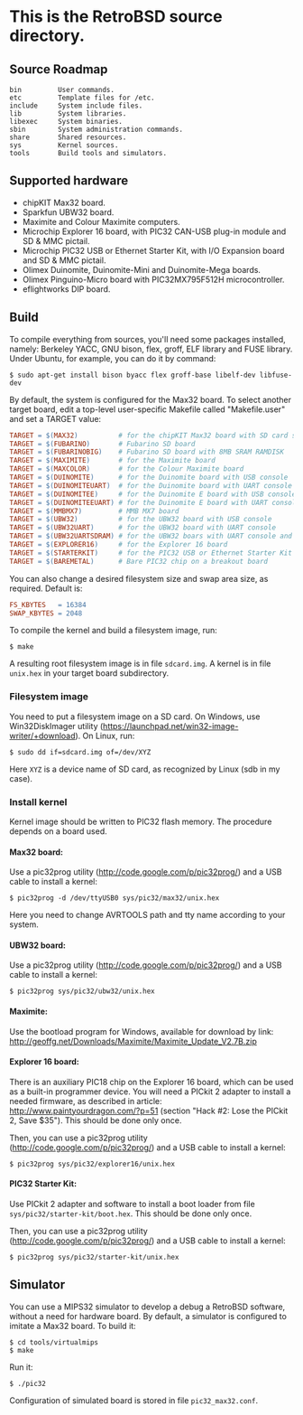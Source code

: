 # This is the RetroBSD source directory.

## Source Roadmap

    bin         User commands.
    etc         Template files for /etc.
    include     System include files.
    lib         System libraries.
    libexec     System binaries.
    sbin        System administration commands.
    share       Shared resources.
    sys         Kernel sources.
    tools       Build tools and simulators.


## Supported hardware

 * chipKIT Max32 board.
 * Sparkfun UBW32 board.
 * Maximite and Colour Maximite computers.
 * Microchip Explorer 16 board, with PIC32 CAN-USB plug-in module and SD & MMC pictail.
 * Microchip PIC32 USB or Ethernet Starter Kit, with I/O Expansion board and SD & MMC pictail.
 * Olimex Duinomite, Duinomite-Mini and Duinomite-Mega boards.
 * Olimex Pinguino-Micro board with PIC32MX795F512H microcontroller.
 * eflightworks DIP board.


## Build

To compile everything from sources, you'll need some packages installed, namely:
Berkeley YACC, GNU bison, flex, groff, ELF library and FUSE library.
Under Ubuntu, for example, you can do it by command:

```shell
$ sudo apt-get install bison byacc flex groff-base libelf-dev libfuse-dev
```

By default, the system is configured for the Max32 board.
To select another target board, edit a top-level user-specific Makefile called "Makefile.user"
and set a TARGET value:

```Makefile
TARGET = $(MAX32)          # for the chipKIT Max32 board with SD card shield (default)
TARGET = $(FUBARINO)       # Fubarino SD board
TARGET = $(FUBARINOBIG)    # Fubarino SD board with 8MB SRAM RAMDISK
TARGET = $(MAXIMITE)       # for the Maximite board
TARGET = $(MAXCOLOR)       # for the Colour Maximite board
TARGET = $(DUINOMITE)      # for the Duinomite board with USB console
TARGET = $(DUINOMITEUART)  # for the Duinomite board with UART console
TARGET = $(DUINOMITEE)     # for the Duinomite E board with USB console
TARGET = $(DUINOMITEEUART) # for the Duinomite E board with UART console
TARGET = $(MMBMX7)         # MMB MX7 board
TARGET = $(UBW32)          # for the UBW32 board with USB console
TARGET = $(UBW32UART)      # for the UBW32 board with UART console
TARGET = $(UBW32UARTSDRAM) # for the UBW32 boars with UART console and 8MB SRAM ramdisk
TARGET = $(EXPLORER16)     # for the Explorer 16 board
TARGET = $(STARTERKIT)     # for the PIC32 USB or Ethernet Starter Kit
TARGET = $(BAREMETAL)      # Bare PIC32 chip on a breakout board
```

You can also change a desired filesystem size and swap area size,
as required.  Default is:
```Makefile
FS_KBYTES   = 16384
SWAP_KBYTES = 2048
```
To compile the kernel and build a filesystem image, run:

```shell
$ make
```

A resulting root filesystem image is in file `sdcard.img`.
A kernel is in file `unix.hex` in your target board subdirectory.


### Filesystem image

You need to put a filesystem image on a SD card.  On Windows, use
Win32DiskImager utility (https://launchpad.net/win32-image-writer/+download).
On Linux, run:

```shell
$ sudo dd if=sdcard.img of=/dev/XYZ
```

Here `XYZ` is a device name of SD card, as recognized by Linux (sdb in my case).


### Install kernel

Kernel image should be written to PIC32 flash memory.  The procedure depends
on a board used.

#### Max32 board:
Use a pic32prog utility (http://code.google.com/p/pic32prog/)
and a USB cable to install a kernel:

```shell
$ pic32prog -d /dev/ttyUSB0 sys/pic32/max32/unix.hex
```

Here you need to change AVRTOOLS path and tty name according to your system.

#### UBW32 board:
Use a pic32prog utility (http://code.google.com/p/pic32prog/)
and a USB cable to install a kernel:

```shell
$ pic32prog sys/pic32/ubw32/unix.hex
```

#### Maximite:
Use the bootload program for Windows, available for download by link:
http://geoffg.net/Downloads/Maximite/Maximite_Update_V2.7B.zip

#### Explorer 16 board:
There is an auxiliary PIC18 chip on the Explorer 16 board, which can be
used as a built-in programmer device.  You will need a PICkit 2 adapter
to install a needed firmware, as described in article:
http://www.paintyourdragon.com/?p=51
(section "Hack #2: Lose the PICkit 2, Save $35").
This should be done only once.

Then, you can use a pic32prog utility (http://code.google.com/p/pic32prog/)
and a USB cable to install a kernel:

``` shell
$ pic32prog sys/pic32/explorer16/unix.hex
```

#### PIC32 Starter Kit:
Use PICkit 2 adapter and software to install a boot loader from
file `sys/pic32/starter-kit/boot.hex`.  This should be done only once.

Then, you can use a pic32prog utility (http://code.google.com/p/pic32prog/)
and a USB cable to install a kernel:

```shell
$ pic32prog sys/pic32/starter-kit/unix.hex
```


## Simulator

You can use a MIPS32 simulator to develop a debug a RetroBSD software,
without a need for hardware board.  By default, a simulator is configured
to imitate a Max32 board.  To build it:

```shell
$ cd tools/virtualmips
$ make
```

Run it:

```shell
$ ./pic32
```

Configuration of simulated board is stored in file `pic32_max32.conf`.
